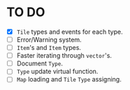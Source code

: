 # TO DO
- [x] `Tile` types and events for each type.
- [ ] Error/Warning system.
- [ ] `Item`'s and `Item` types.
- [ ] Faster iterating through `vector`'s.
- [ ] Document `Type`.
- [ ] `Type` update virtual function.
- [ ] `Map` loading and `Tile` `Type` assigning.
